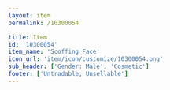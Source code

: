 ```yaml
---
layout: item
permalink: /10300054

title: Item
id: '10300054'
item_name: 'Scoffing Face'
icon_url: 'item/icon/customize/10300054.png'
sub_header: ['Gender: Male', 'Cosmetic']
footer: ['Untradable, Unsellable']
---
```

